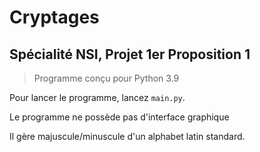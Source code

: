 # Cryptages
## Spécialité NSI, Projet 1er Proposition 1

> Programme conçu pour Python 3.9

Pour lancer le programme, lancez `main.py`.

Le programme ne possède pas d'interface graphique 

Il gère majuscule/minuscule d'un alphabet latin standard.
